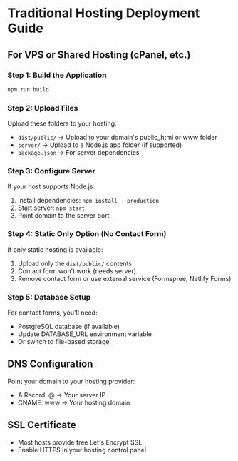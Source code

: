 # Traditional Hosting Deployment Guide

## For VPS or Shared Hosting (cPanel, etc.)

### Step 1: Build the Application
```bash
npm run build
```

### Step 2: Upload Files
Upload these folders to your hosting:
- `dist/public/` → Upload to your domain's public_html or www folder
- `server/` → Upload to a Node.js app folder (if supported)
- `package.json` → For server dependencies

### Step 3: Configure Server
If your host supports Node.js:
1. Install dependencies: `npm install --production`
2. Start server: `npm start`
3. Point domain to the server port

### Step 4: Static Only Option (No Contact Form)
If only static hosting is available:
1. Upload only the `dist/public/` contents
2. Contact form won't work (needs server)
3. Remove contact form or use external service (Formspree, Netlify Forms)

### Step 5: Database Setup
For contact forms, you'll need:
- PostgreSQL database (if available)
- Update DATABASE_URL environment variable
- Or switch to file-based storage

## DNS Configuration
Point your domain to your hosting provider:
- A Record: @ → Your server IP
- CNAME: www → Your hosting domain

## SSL Certificate
- Most hosts provide free Let's Encrypt SSL
- Enable HTTPS in your hosting control panel